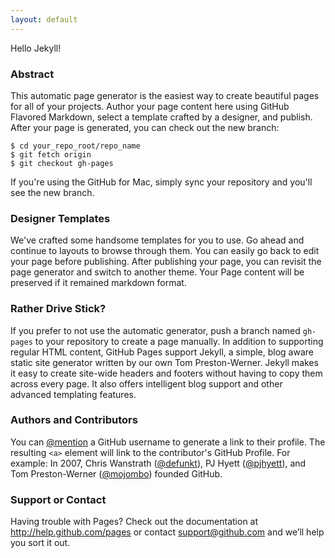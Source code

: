 ```yaml
---
layout: default
---
```


Hello Jekyll!
          <h3>
<a name="abstract" class="anchor" href="#abstract"><span class="octicon octicon-link"></span></a>Abstract</h3>

<p>This automatic page generator is the easiest way to create beautiful pages for all of your projects. Author your page content here using GitHub Flavored Markdown, select a template crafted by a designer, and publish. After your page is generated, you can check out the new branch:</p>

<pre><code>$ cd your_repo_root/repo_name
$ git fetch origin
$ git checkout gh-pages
</code></pre>

<p>If you're using the GitHub for Mac, simply sync your repository and you'll see the new branch.</p>

<h3>
<a name="designer-templates" class="anchor" href="#designer-templates"><span class="octicon octicon-link"></span></a>Designer Templates</h3>

<p>We've crafted some handsome templates for you to use. Go ahead and continue to layouts to browse through them. You can easily go back to edit your page before publishing. After publishing your page, you can revisit the page generator and switch to another theme. Your Page content will be preserved if it remained markdown format.</p>

<h3>
<a name="rather-drive-stick" class="anchor" href="#rather-drive-stick"><span class="octicon octicon-link"></span></a>Rather Drive Stick?</h3>

<p>If you prefer to not use the automatic generator, push a branch named <code>gh-pages</code> to your repository to create a page manually. In addition to supporting regular HTML content, GitHub Pages support Jekyll, a simple, blog aware static site generator written by our own Tom Preston-Werner. Jekyll makes it easy to create site-wide headers and footers without having to copy them across every page. It also offers intelligent blog support and other advanced templating features.</p>

<h3>
<a name="authors-and-contributors" class="anchor" href="#authors-and-contributors"><span class="octicon octicon-link"></span></a>Authors and Contributors</h3>

<p>You can <a href="https://github.com/blog/821" class="user-mention">@mention</a> a GitHub username to generate a link to their profile. The resulting <code>&lt;a&gt;</code> element will link to the contributor's GitHub Profile. For example: In 2007, Chris Wanstrath (<a href="https://github.com/defunkt" class="user-mention">@defunkt</a>), PJ Hyett (<a href="https://github.com/pjhyett" class="user-mention">@pjhyett</a>), and Tom Preston-Werner (<a href="https://github.com/mojombo" class="user-mention">@mojombo</a>) founded GitHub.</p>

<h3>
<a name="support-or-contact" class="anchor" href="#support-or-contact"><span class="octicon octicon-link"></span></a>Support or Contact</h3>

<p>Having trouble with Pages? Check out the documentation at <a href="http://help.github.com/pages">http://help.github.com/pages</a> or contact <a href="mailto:support@github.com">support@github.com</a> and we’ll help you sort it out.</p>
